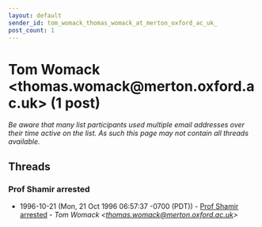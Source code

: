 ```yaml
---
layout: default
sender_id: tom_womack_thomas_womack_at_merton_oxford_ac_uk_
post_count: 1
---
```


# Tom Womack <thomas.womack<span>@</span>merton.oxford.ac.uk> (1 post)

_Be aware that many list participants used multiple email addresses over their time active on the list. As such this page may not contain all threads available._

## Threads

### Prof Shamir arrested
+ 1996-10-21 (Mon, 21 Oct 1996 06:57:37 -0700 (PDT)) - [Prof Shamir arrested](/archive/1996/10/47e2897d875014ed2f035c4e67d284d0d30fb11d83ddbc13e07a99007c1586d6) - _Tom Womack \<thomas.womack@merton.oxford.ac.uk\>_

